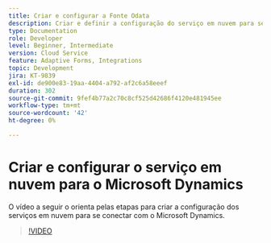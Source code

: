 ```yaml
---
title: Criar e configurar a Fonte Odata
description: Criar e definir a configuração do serviço em nuvem para se conectar com o Microsoft Dynamics.
type: Documentation
role: Developer
level: Beginner, Intermediate
version: Cloud Service
feature: Adaptive Forms, Integrations
topic: Development
jira: KT-9839
exl-id: de900e83-19aa-4404-a792-af2c6a58eeef
duration: 302
source-git-commit: 9fef4b77a2c70c8cf525d42686f4120e481945ee
workflow-type: tm+mt
source-wordcount: '42'
ht-degree: 0%

---
```


# Criar e configurar o serviço em nuvem para o Microsoft Dynamics


O vídeo a seguir o orienta pelas etapas para criar a configuração dos serviços em nuvem para se conectar com o Microsoft Dynamics.

>[!VIDEO](https://video.tv.adobe.com/v/340758?quality=12&learn=on)
